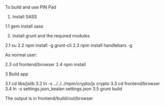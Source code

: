 To build and use PIN Pad

1. Install SASS

1.1 gem install sass

2. Install grunt and the required modules

2.1 su
2.2 npm install -g grunt-cli 
2.3 npm install handlebars -g

As normal user:

2.3 cd frontend/browser
2.4 npm install 

3 Build app

3.1 cd libs/jslib
3.2 ln -s ../../../mpin/crypto/js crypto
3.3 cd frontend/browser
3.4 ln -s settings.json_kealan settings.json
3.5 grunt build

The output is in frontend/build/out/browser




